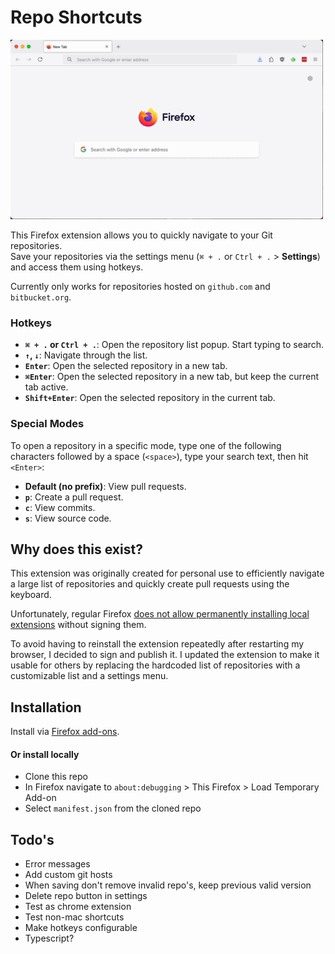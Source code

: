 # Repo Shortcuts
<img src="./preview.gif" width="500" />

This Firefox extension allows you to quickly navigate to your Git repositories.  
Save your repositories via the settings menu (`⌘ + .` or `Ctrl + .` > **Settings**) and access them using hotkeys.

Currently only works for repositories hosted on `github.com` and `bitbucket.org`.

### Hotkeys
- **`⌘ + .` or `Ctrl + .`**: Open the repository list popup. Start typing to search.  
- **`↑`, `↓`**: Navigate through the list.  
- **`Enter`**: Open the selected repository in a new tab.  
- **`⌘Enter`**: Open the selected repository in a new tab, but keep the current tab active.  
- **`Shift+Enter`**: Open the selected repository in the current tab.  

### Special Modes
To open a repository in a specific mode, type one of the following characters followed by a space (`<space>`), type your search text, then hit `<Enter>`:  
- **Default (no prefix)**: View pull requests.  
- **`p`**: Create a pull request.  
- **`c`**: View commits.  
- **`s`**: View source code.  

## Why does this exist?
This extension was originally created for personal use to efficiently navigate a large list of repositories and quickly create pull requests using the keyboard.  

Unfortunately, regular Firefox [does not allow permanently installing local extensions](https://stackoverflow.com/questions/47363481/install-a-personal-firefox-web-extension-permanently) without signing them.

To avoid having to reinstall the extension repeatedly after restarting my browser, I decided to sign and publish it. I updated the extension to make it usable for others by replacing the hardcoded list of repositories with a customizable list and a settings menu.

## Installation
Install via [Firefox add-ons](https://addons.mozilla.org/en-US/firefox/addon/repo-shortcuts/).

#### Or install locally
* Clone this repo
* In Firefox navigate to `about:debugging` > This Firefox > Load Temporary Add-on
* Select `manifest.json` from the cloned repo

## Todo's
* Error messages
* Add custom git hosts
* When saving don't remove invalid repo's, keep previous valid version
* Delete repo button in settings
* Test as chrome extension
* Test non-mac shortcuts
* Make hotkeys configurable
* Typescript?
